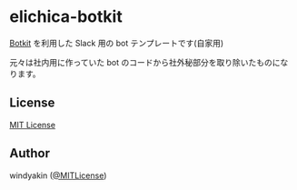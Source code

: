 # elichica-botkit

[Botkit](https://www.botkit.ai/) を利用した Slack 用の bot テンプレートです(自家用)

元々は社内用に作っていた bot のコードから社外秘部分を取り除いたものになります。

## License

[MIT License](LICENSE)

## Author

windyakin ([@MITLicense](https://twitter.com/MITLicense))
